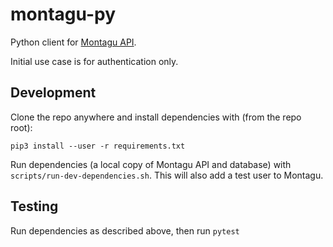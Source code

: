 # montagu-py

Python client for [Montagu API](https://github.com/vimc/montagu-api). 

Initial use case is for authentication only.

## Development

Clone the repo anywhere and install dependencies with (from the repo root):

```
pip3 install --user -r requirements.txt
```

Run dependencies (a local copy of Montagu API and database) with `scripts/run-dev-dependencies.sh`. This will also
add a test user to Montagu.

## Testing

Run dependencies as described above, then run `pytest`